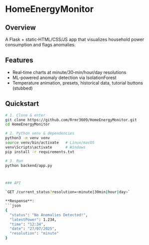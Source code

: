 # HomeEnergyMonitor

## Overview
A Flask + static‑HTML/CSS/JS app that visualizes household power consumption and flags anomalies.

## Features
- Real‑time charts at minute/30‑min/hour/day resolutions  
- ML‑powered anomaly detection via IsolationForest  
- Temperature animation, presets, historical data, tutorial buttons (stubbed)

## Quickstart

```bash
# 1. Clone & enter
git clone https://github.com/Rrmr3609/HomeEnergyMonitor.git
cd HomeEnergyMonitor

# 2. Python venv & dependencies
python3 -m venv venv
source venv/bin/activate   # Linux/macOS
venv\Scripts\activate      # Windows
pip install -r requirements.txt

# 3. Run
python backend/app.py



### API

`GET /current_status?resolution=<minute|30min|hour|day>`

**Response**:
```json
{
  "status": "No Anomalies Detected!",
  "latestPower": 1.234,
  "time": "12:34",
  "date": "27/07/2025",
  "resolution": "minute"
}
